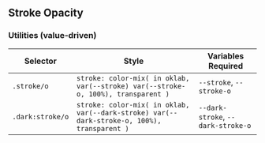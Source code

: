 ## Stroke Opacity

### Utilities (value-driven)

| Selector         | Style                                                                                       | Variables Required                 |
| ---------------- | ------------------------------------------------------------------------------------------- | ---------------------------------- |
| `.stroke/o`      | `stroke: color-mix( in oklab, var(--stroke) var(--stroke-o, 100%), transparent )`           | `--stroke`, `--stroke-o`           |
| `.dark:stroke/o` | `stroke: color-mix( in oklab, var(--dark-stroke) var(--dark-stroke-o, 100%), transparent )` | `--dark-stroke`, `--dark-stroke-o` |
